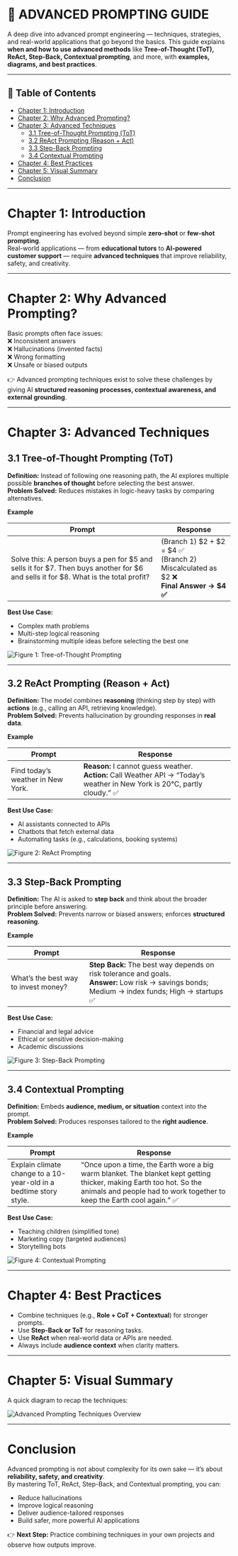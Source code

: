 # 📘 ADVANCED PROMPTING GUIDE

A deep dive into advanced prompt engineering — techniques, strategies, and real-world applications that go beyond the basics. This guide explains **when and how to use advanced methods** like **Tree-of-Thought (ToT), ReAct, Step-Back, Contextual prompting**, and more, with **examples, diagrams, and best practices**.  

---

## 📑 Table of Contents
- [Chapter 1: Introduction](#chapter-1-introduction)  
- [Chapter 2: Why Advanced Prompting?](#chapter-2-why-advanced-prompting)  
- [Chapter 3: Advanced Techniques](#chapter-3-advanced-techniques)  
  - [3.1 Tree-of-Thought Prompting (ToT)](#31-tree-of-thought-prompting-tot)  
  - [3.2 ReAct Prompting (Reason + Act)](#32-react-prompting-reason--act)  
  - [3.3 Step-Back Prompting](#33-step-back-prompting)  
  - [3.4 Contextual Prompting](#34-contextual-prompting)  
- [Chapter 4: Best Practices](#chapter-4-best-practices)  
- [Chapter 5: Visual Summary](#chapter-5-visual-summary)  
- [Conclusion](#conclusion)  

---

# Chapter 1: Introduction
Prompt engineering has evolved beyond simple **zero-shot** or **few-shot prompting**.  
Real-world applications — from **educational tutors** to **AI-powered customer support** — require **advanced techniques** that improve reliability, safety, and creativity.  

---

# Chapter 2: Why Advanced Prompting?
Basic prompts often face issues:  
❌ Inconsistent answers  
❌ Hallucinations (invented facts)  
❌ Wrong formatting  
❌ Unsafe or biased outputs  

👉 Advanced prompting techniques exist to solve these challenges by giving AI **structured reasoning processes, contextual awareness, and external grounding**.  

---

# Chapter 3: Advanced Techniques

## 3.1 Tree-of-Thought Prompting (ToT)

**Definition:** Instead of following one reasoning path, the AI explores multiple possible **branches of thought** before selecting the best answer.  
**Problem Solved:** Reduces mistakes in logic-heavy tasks by comparing alternatives.  

**Example**

| **Prompt** | **Response** |
|------------|--------------|
| Solve this: A person buys a pen for $5 and sells it for $7. Then buys another for $6 and sells it for $8. What is the total profit? | (Branch 1) $2 + $2 = $4 ✅ <br> (Branch 2) Miscalculated as $2 ❌ <br> **Final Answer → $4 ✅** |

**Best Use Case:**  
- Complex math problems  
- Multi-step logical reasoning  
- Brainstorming multiple ideas before selecting the best one  

![Figure 1: Tree-of-Thought Prompting](./img/image1.png)  

---

## 3.2 ReAct Prompting (Reason + Act)

**Definition:** The model combines **reasoning** (thinking step by step) with **actions** (e.g., calling an API, retrieving knowledge).  
**Problem Solved:** Prevents hallucination by grounding responses in **real data**.  

**Example**

| **Prompt** | **Response** |
|------------|--------------|
| Find today’s weather in New York. | **Reason:** I cannot guess weather. <br> **Action:** Call Weather API → “Today’s weather in New York is 20°C, partly cloudy.” ✅ |

**Best Use Case:**  
- AI assistants connected to APIs  
- Chatbots that fetch external data  
- Automating tasks (e.g., calculations, booking systems)  

![Figure 2: ReAct Prompting](./img/image2.png)  

---

## 3.3 Step-Back Prompting

**Definition:** The AI is asked to **step back** and think about the broader principle before answering.  
**Problem Solved:** Prevents narrow or biased answers; enforces **structured reasoning**.  

**Example**

| **Prompt** | **Response** |
|------------|--------------|
| What’s the best way to invest money? | **Step Back:** The best way depends on risk tolerance and goals. <br> **Answer:** Low risk → savings bonds; Medium → index funds; High → startups ✅ |

**Best Use Case:**  
- Financial and legal advice  
- Ethical or sensitive decision-making  
- Academic discussions  

![Figure 3: Step-Back Prompting](./img/image3.png)  

---

## 3.4 Contextual Prompting

**Definition:** Embeds **audience, medium, or situation** context into the prompt.  
**Problem Solved:** Produces responses tailored to the **right audience**.  

**Example**

| **Prompt** | **Response** |
|------------|--------------|
| Explain climate change to a 10-year-old in a bedtime story style. | “Once upon a time, the Earth wore a big warm blanket. The blanket kept getting thicker, making Earth too hot. So the animals and people had to work together to keep the Earth cool again.” ✅ |

**Best Use Case:**  
- Teaching children (simplified tone)  
- Marketing copy (targeted audiences)  
- Storytelling bots  

![Figure 4: Contextual Prompting](./img/image4.png)  

---

# Chapter 4: Best Practices

- Combine techniques (e.g., **Role + CoT + Contextual**) for stronger prompts.  
- Use **Step-Back or ToT** for reasoning tasks.  
- Use **ReAct** when real-world data or APIs are needed.  
- Always include **audience context** when clarity matters.  

---

# Chapter 5: Visual Summary

A quick diagram to recap the techniques:

![Advanced Prompting Techniques Overview](./img/image2.png)  

---

# Conclusion

Advanced prompting is not about complexity for its own sake — it’s about **reliability, safety, and creativity**.  
By mastering ToT, ReAct, Step-Back, and Contextual prompting, you can:  

- Reduce hallucinations  
- Improve logical reasoning  
- Deliver audience-tailored responses  
- Build safer, more powerful AI applications  

👉 **Next Step:** Practice combining techniques in your own projects and observe how outputs improve.  